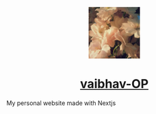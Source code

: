 <div align="center">
  <img src="public/avatar.webp" height="120" width="120" style="object-fit: cover;"/>
  <h1>  
    <a href="https://portfolio-vaibhav-op.vercel.app">vaibhav-OP</a>
  </h1>
</div>
My personal website made with Nextjs
